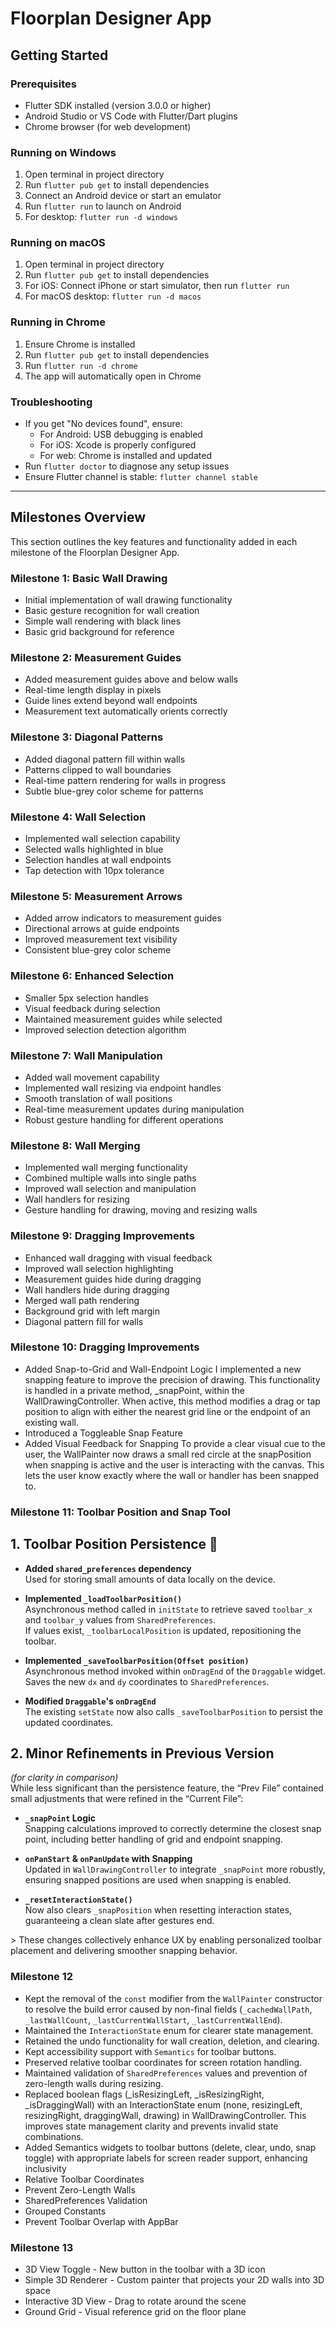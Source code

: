 # Floorplan Designer App

## Getting Started

### Prerequisites

- Flutter SDK installed (version 3.0.0 or higher)
- Android Studio or VS Code with Flutter/Dart plugins
- Chrome browser (for web development)

### Running on Windows

1. Open terminal in project directory
2. Run `flutter pub get` to install dependencies
3. Connect an Android device or start an emulator
4. Run `flutter run` to launch on Android
5. For desktop: `flutter run -d windows`

### Running on macOS

1. Open terminal in project directory  
2. Run `flutter pub get` to install dependencies
3. For iOS: Connect iPhone or start simulator, then run `flutter run`
4. For macOS desktop: `flutter run -d macos`

### Running in Chrome

1. Ensure Chrome is installed
2. Run `flutter pub get` to install dependencies
3. Run `flutter run -d chrome`
4. The app will automatically open in Chrome

### Troubleshooting

- If you get "No devices found", ensure:
  - For Android: USB debugging is enabled
  - For iOS: Xcode is properly configured
  - For web: Chrome is installed and updated
- Run `flutter doctor` to diagnose any setup issues
- Ensure Flutter channel is stable: `flutter channel stable`

---

## Milestones Overview

This section outlines the key features and functionality added in each milestone of the Floorplan Designer App.

### Milestone 1: Basic Wall Drawing

- Initial implementation of wall drawing functionality
- Basic gesture recognition for wall creation
- Simple wall rendering with black lines
- Basic grid background for reference

### Milestone 2: Measurement Guides

- Added measurement guides above and below walls
- Real-time length display in pixels
- Guide lines extend beyond wall endpoints
- Measurement text automatically orients correctly

### Milestone 3: Diagonal Patterns

- Added diagonal pattern fill within walls
- Patterns clipped to wall boundaries
- Real-time pattern rendering for walls in progress
- Subtle blue-grey color scheme for patterns

### Milestone 4: Wall Selection

- Implemented wall selection capability
- Selected walls highlighted in blue
- Selection handles at wall endpoints
- Tap detection with 10px tolerance

### Milestone 5: Measurement Arrows

- Added arrow indicators to measurement guides
- Directional arrows at guide endpoints
- Improved measurement text visibility
- Consistent blue-grey color scheme

### Milestone 6: Enhanced Selection

- Smaller 5px selection handles
- Visual feedback during selection
- Maintained measurement guides while selected
- Improved selection detection algorithm

### Milestone 7: Wall Manipulation

- Added wall movement capability
- Implemented wall resizing via endpoint handles
- Smooth translation of wall positions
- Real-time measurement updates during manipulation
- Robust gesture handling for different operations

### Milestone 8: Wall Merging

- Implemented wall merging functionality
- Combined multiple walls into single paths
- Improved wall selection and manipulation
- Wall handlers for resizing
- Gesture handling for drawing, moving and resizing walls

### Milestone 9: Dragging Improvements

- Enhanced wall dragging with visual feedback
- Improved wall selection highlighting
- Measurement guides hide during dragging
- Wall handlers hide during dragging
- Merged wall path rendering
- Background grid with left margin
- Diagonal pattern fill for walls

### Milestone 10: Dragging Improvements

- Added Snap-to-Grid and Wall-Endpoint Logic
I implemented a new snapping feature to improve the precision of drawing. This functionality is handled in a private method, _snapPoint, within the WallDrawingController. When active, this method modifies a drag or tap position to align with either the nearest grid line or the endpoint of an existing wall.
- Introduced a Toggleable Snap Feature
- Added Visual Feedback for Snapping
To provide a clear visual cue to the user, the WallPainter now draws a small red circle at the snapPosition when snapping is active and the user is interacting with the canvas. This lets the user know exactly where the wall or handler has been snapped to.


### Milestone 11: Toolbar Position and Snap Tool

## 1. Toolbar Position Persistence 💾
- **Added `shared_preferences` dependency**  
  Used for storing small amounts of data locally on the device.

- **Implemented `_loadToolbarPosition()`**  
  Asynchronous method called in `initState` to retrieve saved `toolbar_x` and `toolbar_y` values from `SharedPreferences`.  
  If values exist, `_toolbarLocalPosition` is updated, repositioning the toolbar.

- **Implemented `_saveToolbarPosition(Offset position)`**  
  Asynchronous method invoked within `onDragEnd` of the `Draggable` widget.  
  Saves the new `dx` and `dy` coordinates to `SharedPreferences`.

- **Modified `Draggable`'s `onDragEnd`**  
  The existing `setState` now also calls `_saveToolbarPosition` to persist the updated coordinates.

## 2. Minor Refinements in Previous Version
*(for clarity in comparison)*  
While less significant than the persistence feature, the “Prev File” contained small adjustments that were refined in the “Current File”:

- **`_snapPoint` Logic**  
  Snapping calculations improved to correctly determine the closest snap point, including better handling of grid and endpoint snapping.

- **`onPanStart` & `onPanUpdate` with Snapping**  
  Updated in `WallDrawingController` to integrate `_snapPoint` more robustly, ensuring snapped positions are used when snapping is enabled.

- **`_resetInteractionState()`**  
  Now also clears `_snapPosition` when resetting interaction states, guaranteeing a clean slate after gestures end.

&gt; These changes collectively enhance UX by enabling personalized toolbar placement and delivering smoother snapping behavior.


### Milestone 12

  - Kept the removal of the `const` modifier from the `WallPainter` constructor to resolve the build error caused by non-final fields (`_cachedWallPath`, `_lastWallCount`, `_lastCurrentWallStart`, `_lastCurrentWallEnd`).
  - Maintained the `InteractionState` enum for clearer state management.
  - Retained the undo functionality for wall creation, deletion, and clearing.
  - Kept accessibility support with `Semantics` for toolbar buttons.
  - Preserved relative toolbar coordinates for screen rotation handling.
  - Maintained validation of `SharedPreferences` values and prevention of zero-length walls during resizing.
  - Replaced boolean flags (_isResizingLeft, _isResizingRight, _isDraggingWall) with an InteractionState enum (none, resizingLeft, resizingRight, draggingWall, drawing) in WallDrawingController. This improves state management clarity and prevents invalid state combinations.
  - Added Semantics widgets to toolbar buttons (delete, clear, undo, snap toggle) with appropriate labels for screen reader support, enhancing inclusivity
  - Relative Toolbar Coordinates
  - Prevent Zero-Length Walls
  - SharedPreferences Validation
  - Grouped Constants
  - Prevent Toolbar Overlap with AppBar



### Milestone 13
- 3D View Toggle - New button in the toolbar with a 3D icon
- Simple 3D Renderer - Custom painter that projects your 2D walls into 3D space
- Interactive 3D View - Drag to rotate around the scene
- Ground Grid - Visual reference grid on the floor plane